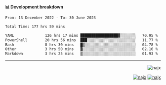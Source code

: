 <b>📊 Development breakdown</b>
<!--START_SECTION:waka-->

```txt
From: 13 December 2022 - To: 30 June 2023

Total Time: 177 hrs 59 mins

YAML              126 hrs 17 mins █████████████████▓░░░░░░░   70.95 %
PowerShell        20 hrs 56 mins  ███░░░░░░░░░░░░░░░░░░░░░░   11.77 %
Bash              8 hrs 30 mins   █▒░░░░░░░░░░░░░░░░░░░░░░░   04.78 %
Other             3 hrs 50 mins   ▓░░░░░░░░░░░░░░░░░░░░░░░░   02.16 %
Markdown          3 hrs 25 mins   ▒░░░░░░░░░░░░░░░░░░░░░░░░   01.93 %
```

<!--END_SECTION:waka-->
-----
<p align="right">
  <img src="https://komarev.com/ghpvc/?username=najx&label=GitHub%20Profile%20Views&color=yellow&style=flat" alt="najx" />
</p align="center">
<p align="right">
  <a href="https://www.linkedin.com/in/abdx"><img src="https://img.shields.io/badge/LinkedIn--_.svg?style=social&logo=linkedin" alt="najx"></a>
  <a href="https://stackoverflow.com/users/19588110/najim-abdelmoula"><img src="https://img.shields.io/badge/Stack Overflow--_.svg?style=social&logo=stackoverflow" alt="najx"></a>
</p align="center">
